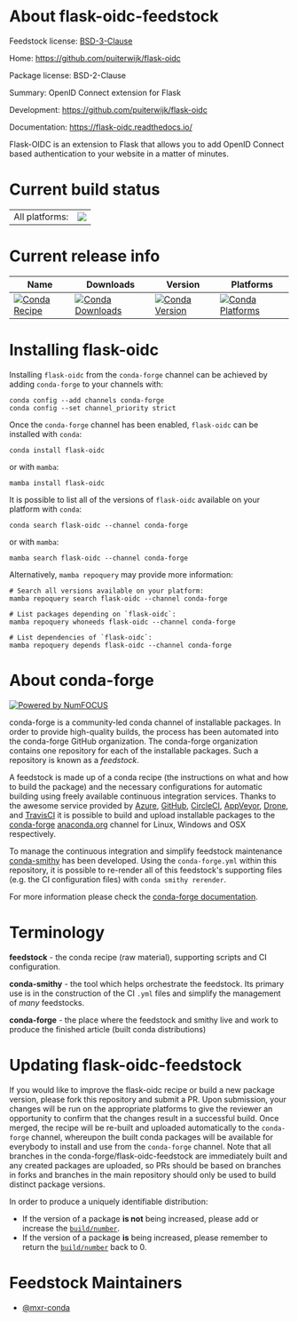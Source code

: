 About flask-oidc-feedstock
==========================

Feedstock license: [BSD-3-Clause](https://github.com/conda-forge/flask-oidc-feedstock/blob/main/LICENSE.txt)

Home: https://github.com/puiterwijk/flask-oidc

Package license: BSD-2-Clause

Summary: OpenID Connect extension for Flask

Development: https://github.com/puiterwijk/flask-oidc

Documentation: https://flask-oidc.readthedocs.io/

Flask-OIDC is an extension to Flask that allows you to add OpenID
Connect based authentication to your website in a matter of minutes.


Current build status
====================


<table><tr><td>All platforms:</td>
    <td>
      <a href="https://dev.azure.com/conda-forge/feedstock-builds/_build/latest?definitionId=7094&branchName=main">
        <img src="https://dev.azure.com/conda-forge/feedstock-builds/_apis/build/status/flask-oidc-feedstock?branchName=main">
      </a>
    </td>
  </tr>
</table>

Current release info
====================

| Name | Downloads | Version | Platforms |
| --- | --- | --- | --- |
| [![Conda Recipe](https://img.shields.io/badge/recipe-flask--oidc-green.svg)](https://anaconda.org/conda-forge/flask-oidc) | [![Conda Downloads](https://img.shields.io/conda/dn/conda-forge/flask-oidc.svg)](https://anaconda.org/conda-forge/flask-oidc) | [![Conda Version](https://img.shields.io/conda/vn/conda-forge/flask-oidc.svg)](https://anaconda.org/conda-forge/flask-oidc) | [![Conda Platforms](https://img.shields.io/conda/pn/conda-forge/flask-oidc.svg)](https://anaconda.org/conda-forge/flask-oidc) |

Installing flask-oidc
=====================

Installing `flask-oidc` from the `conda-forge` channel can be achieved by adding `conda-forge` to your channels with:

```
conda config --add channels conda-forge
conda config --set channel_priority strict
```

Once the `conda-forge` channel has been enabled, `flask-oidc` can be installed with `conda`:

```
conda install flask-oidc
```

or with `mamba`:

```
mamba install flask-oidc
```

It is possible to list all of the versions of `flask-oidc` available on your platform with `conda`:

```
conda search flask-oidc --channel conda-forge
```

or with `mamba`:

```
mamba search flask-oidc --channel conda-forge
```

Alternatively, `mamba repoquery` may provide more information:

```
# Search all versions available on your platform:
mamba repoquery search flask-oidc --channel conda-forge

# List packages depending on `flask-oidc`:
mamba repoquery whoneeds flask-oidc --channel conda-forge

# List dependencies of `flask-oidc`:
mamba repoquery depends flask-oidc --channel conda-forge
```


About conda-forge
=================

[![Powered by
NumFOCUS](https://img.shields.io/badge/powered%20by-NumFOCUS-orange.svg?style=flat&colorA=E1523D&colorB=007D8A)](https://numfocus.org)

conda-forge is a community-led conda channel of installable packages.
In order to provide high-quality builds, the process has been automated into the
conda-forge GitHub organization. The conda-forge organization contains one repository
for each of the installable packages. Such a repository is known as a *feedstock*.

A feedstock is made up of a conda recipe (the instructions on what and how to build
the package) and the necessary configurations for automatic building using freely
available continuous integration services. Thanks to the awesome service provided by
[Azure](https://azure.microsoft.com/en-us/services/devops/), [GitHub](https://github.com/),
[CircleCI](https://circleci.com/), [AppVeyor](https://www.appveyor.com/),
[Drone](https://cloud.drone.io/welcome), and [TravisCI](https://travis-ci.com/)
it is possible to build and upload installable packages to the
[conda-forge](https://anaconda.org/conda-forge) [anaconda.org](https://anaconda.org/)
channel for Linux, Windows and OSX respectively.

To manage the continuous integration and simplify feedstock maintenance
[conda-smithy](https://github.com/conda-forge/conda-smithy) has been developed.
Using the ``conda-forge.yml`` within this repository, it is possible to re-render all of
this feedstock's supporting files (e.g. the CI configuration files) with ``conda smithy rerender``.

For more information please check the [conda-forge documentation](https://conda-forge.org/docs/).

Terminology
===========

**feedstock** - the conda recipe (raw material), supporting scripts and CI configuration.

**conda-smithy** - the tool which helps orchestrate the feedstock.
                   Its primary use is in the construction of the CI ``.yml`` files
                   and simplify the management of *many* feedstocks.

**conda-forge** - the place where the feedstock and smithy live and work to
                  produce the finished article (built conda distributions)


Updating flask-oidc-feedstock
=============================

If you would like to improve the flask-oidc recipe or build a new
package version, please fork this repository and submit a PR. Upon submission,
your changes will be run on the appropriate platforms to give the reviewer an
opportunity to confirm that the changes result in a successful build. Once
merged, the recipe will be re-built and uploaded automatically to the
`conda-forge` channel, whereupon the built conda packages will be available for
everybody to install and use from the `conda-forge` channel.
Note that all branches in the conda-forge/flask-oidc-feedstock are
immediately built and any created packages are uploaded, so PRs should be based
on branches in forks and branches in the main repository should only be used to
build distinct package versions.

In order to produce a uniquely identifiable distribution:
 * If the version of a package **is not** being increased, please add or increase
   the [``build/number``](https://docs.conda.io/projects/conda-build/en/latest/resources/define-metadata.html#build-number-and-string).
 * If the version of a package **is** being increased, please remember to return
   the [``build/number``](https://docs.conda.io/projects/conda-build/en/latest/resources/define-metadata.html#build-number-and-string)
   back to 0.

Feedstock Maintainers
=====================

* [@mxr-conda](https://github.com/mxr-conda/)

